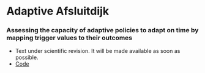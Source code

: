 # Adaptive Afsluitdijk
### Assessing the capacity of adaptive policies to adapt on time by mapping trigger values to their outcomes
* Text under scientific revision. It will be made available as soon as possible. 
* [Code](https://github.com/luciofaso/Monitoring_DAP/blob/master/2_Afsluitdijk/Adaptive_Afsluitdijk.ipynb)